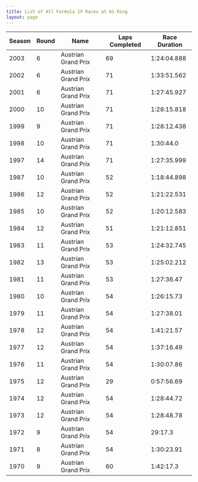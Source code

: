 ```yaml
---
title: List of All Formula 1® Races at A1-Ring
layout: page
---
```



| Season | Round | Name | Laps Completed | Race Duration |
|--|--|--|--|--|
| 2003 | 6 | Austrian Grand Prix | 69 | 1:24:04.888 |
| 2002 | 6 | Austrian Grand Prix | 71 | 1:33:51.562 |
| 2001 | 6 | Austrian Grand Prix | 71 | 1:27:45.927 |
| 2000 | 10 | Austrian Grand Prix | 71 | 1:28:15.818 |
| 1999 | 9 | Austrian Grand Prix | 71 | 1:28:12.438 |
| 1998 | 10 | Austrian Grand Prix | 71 | 1:30:44.0 |
| 1997 | 14 | Austrian Grand Prix | 71 | 1:27:35.999 |
| 1987 | 10 | Austrian Grand Prix | 52 | 1:18:44.898 |
| 1986 | 12 | Austrian Grand Prix | 52 | 1:21:22.531 |
| 1985 | 10 | Austrian Grand Prix | 52 | 1:20:12.583 |
| 1984 | 12 | Austrian Grand Prix | 51 | 1:21:12.851 |
| 1983 | 11 | Austrian Grand Prix | 53 | 1:24:32.745 |
| 1982 | 13 | Austrian Grand Prix | 53 | 1:25:02.212 |
| 1981 | 11 | Austrian Grand Prix | 53 | 1:27:36.47 |
| 1980 | 10 | Austrian Grand Prix | 54 | 1:26:15.73 |
| 1979 | 11 | Austrian Grand Prix | 54 | 1:27:38.01 |
| 1978 | 12 | Austrian Grand Prix | 54 | 1:41:21.57 |
| 1977 | 12 | Austrian Grand Prix | 54 | 1:37:16.49 |
| 1976 | 11 | Austrian Grand Prix | 54 | 1:30:07.86 |
| 1975 | 12 | Austrian Grand Prix | 29 | 0:57:56.69 |
| 1974 | 12 | Austrian Grand Prix | 54 | 1:28:44.72 |
| 1973 | 12 | Austrian Grand Prix | 54 | 1:28:48.78 |
| 1972 | 9 | Austrian Grand Prix | 54 | 29:17.3 |
| 1971 | 8 | Austrian Grand Prix | 54 | 1:30:23.91 |
| 1970 | 9 | Austrian Grand Prix | 60 | 1:42:17.3 |


